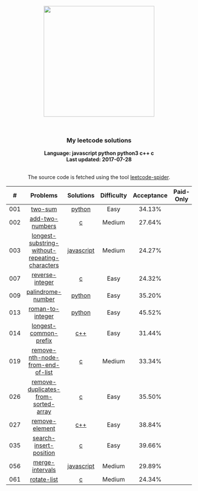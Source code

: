 <p align="center"><img width="300" src="https://raw.githubusercontent.com/Ma63d/leetcode-spider/master/img/site-logo.png"></p>
<p align="center">
    <img src="https://img.shields.io/badge/Solved/Total(Locked)-13/573(107)-green.svg?style=flat-square" alt="">
    <img src="https://img.shields.io/badge/Hard-0-blue.svg?style=flat-square" alt="">
    <img src="https://img.shields.io/badge/Medium-5-blue.svg?style=flat-square" alt="">
    <img src="https://img.shields.io/badge/Easy-8-blue.svg?style=flat-square" alt="">
</p>
<h3 align="center">My leetcode solutions</h3>

<p align="center">
    <b>Language: javascript python python3 c++ c</b>
    <br>
    <b>Last updated: 2017-07-28</b>
    <br><br>
</p>
<!--请保留下面这行信息，让更多用户了解到这个小爬虫，衷心感谢您的支持-->
<p align="center">The source code is fetched using the tool <a href="https://github.com/Ma63d/leetcode-spider">leetcode-spider</a>.</p>

| # | Problems | Solutions | Difficulty | Acceptance | Paid-Only
|:--:|:-----:|:---------:|:----:|:----:|:----:|
|001|[two-sum](https://leetcode.com/problems/two-sum/)| [python](.&#x2F;solutions&#x2F;001.two-sum&#x2F;two-sum.py)|Easy|34.13%||
|002|[add-two-numbers](https://leetcode.com/problems/add-two-numbers/)| [c](.&#x2F;solutions&#x2F;002.add-two-numbers&#x2F;add-two-numbers.c)|Medium|27.64%||
|003|[longest-substring-without-repeating-characters](https://leetcode.com/problems/longest-substring-without-repeating-characters/)| [javascript](.&#x2F;solutions&#x2F;003.longest-substring-without-repeating-characters&#x2F;longest-substring-without-repeating-characters.js)|Medium|24.27%||
|007|[reverse-integer](https://leetcode.com/problems/reverse-integer/)| [c](.&#x2F;solutions&#x2F;007.reverse-integer&#x2F;reverse-integer.c)|Easy|24.32%||
|009|[palindrome-number](https://leetcode.com/problems/palindrome-number/)| [python](.&#x2F;solutions&#x2F;009.palindrome-number&#x2F;palindrome-number.py)|Easy|35.20%||
|013|[roman-to-integer](https://leetcode.com/problems/roman-to-integer/)| [python](.&#x2F;solutions&#x2F;013.roman-to-integer&#x2F;roman-to-integer.py)|Easy|45.52%||
|014|[longest-common-prefix](https://leetcode.com/problems/longest-common-prefix/)| [c++](.&#x2F;solutions&#x2F;014.longest-common-prefix&#x2F;longest-common-prefix.cpp)|Easy|31.44%||
|019|[remove-nth-node-from-end-of-list](https://leetcode.com/problems/remove-nth-node-from-end-of-list/)| [c](.&#x2F;solutions&#x2F;019.remove-nth-node-from-end-of-list&#x2F;remove-nth-node-from-end-of-list.c)|Medium|33.34%||
|026|[remove-duplicates-from-sorted-array](https://leetcode.com/problems/remove-duplicates-from-sorted-array/)| [c](.&#x2F;solutions&#x2F;026.remove-duplicates-from-sorted-array&#x2F;remove-duplicates-from-sorted-array.c)|Easy|35.50%||
|027|[remove-element](https://leetcode.com/problems/remove-element/)| [c++](.&#x2F;solutions&#x2F;027.remove-element&#x2F;remove-element.cpp)|Easy|38.84%||
|035|[search-insert-position](https://leetcode.com/problems/search-insert-position/)| [c](.&#x2F;solutions&#x2F;035.search-insert-position&#x2F;search-insert-position.c)|Easy|39.66%||
|056|[merge-intervals](https://leetcode.com/problems/merge-intervals/)| [javascript](.&#x2F;solutions&#x2F;056.merge-intervals&#x2F;merge-intervals.js)|Medium|29.89%||
|061|[rotate-list](https://leetcode.com/problems/rotate-list/)| [c](.&#x2F;solutions&#x2F;061.rotate-list&#x2F;rotate-list.c)|Medium|24.34%||

